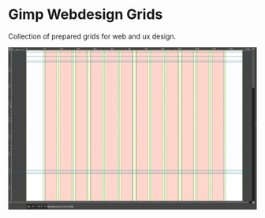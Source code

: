 # Gimp Webdesign Grids

Collection of prepared grids for web and ux design.

![Gimp Grid Preview](./preview.png)
